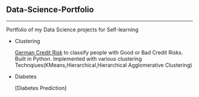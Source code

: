 ## Data-Science-Portfolio

-----------------------------------------------------------------------------------------------
Portfolio of my Data Science projects for Self-learning

* Clustering

  [German Credit Risk](https://github.com/parthgandhi487/Data-Science-Portfolio/tree/master/German%20Credit%20Risk) to classify people       with Good or Bad Credit Risks. Built in  Python. Implemented with various clustering                                Technqiues(KMeans,Hierarchical,Hierarchical Agglomerative Clustering)
  
  
 * Diabetes
 
   [Diabetes Prediction]
